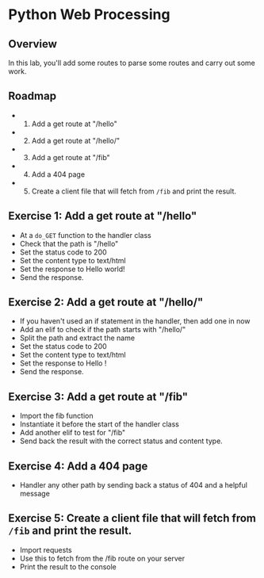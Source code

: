 # Python Web Processing

## Overview 

In this lab, you'll add some routes to parse some routes and carry out some work.

## Roadmap


- 1) Add a get route at "/hello"
- 2) Add a get route at "/hello/<name>"
- 3) Add a get route at "/fib"
- 4) Add a 404 page
- 5) Create a client file that will fetch from `/fib` and print the result.

## Exercise 1: Add a get route at "/hello"

- At a `do_GET` function to the handler class
- Check that the path is "/hello"
- Set the status code to 200
- Set the content type to text/html
- Set the response to Hello world!
- Send the response.

## Exercise 2: Add a get route at "/hello/<name>"

- If you haven't used an if statement in the handler, then add one in now
- Add an elif to check if the path starts with "/hello/"
- Split the path and extract the name
- Set the status code to 200
- Set the content type to text/html
- Set the response to Hello <name>!
- Send the response.

## Exercise 3: Add a get route at "/fib"

- Import the fib function
- Instantiate it before the start of the handler class
- Add another elif to test for "/fib"
- Send back the result with the correct status and content type.

## Exercise 4: Add a 404 page

- Handler any other path by sending back a status of 404 and a helpful message

## Exercise 5: Create a client file that will fetch from `/fib` and print the result.

- Import requests 
- Use this to fetch from the /fib route on your server
- Print the result to the console